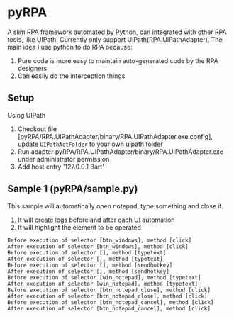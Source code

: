 # pyRPA
A slim RPA framework automated by Python, can integrated with other RPA tools, like UIPath. Currently only support UIPath(RPA.UIPathAdapter). 
The main idea I use python to do RPA because:
1. Pure code is more easy to maintain auto-generated code by the RPA designers
2. Can easily do the interception things

## Setup
Using UIPath
1. Checkout file [pyRPA/RPA.UIPathAdapter/binary/RPA.UIPathAdapter.exe.config], update `UIPathActFolder` to your own uipath folder
2. Run adapter pyRPA/RPA.UIPathAdapter/binary/RPA.UIPathAdapter.exe under administrator permission
3. Add host entry '127.0.0.1 Bart'

## Sample 1 (pyRPA/sample.py)

This sample will automatically open notepad, type something and close it. 
1. It will create logs before and after each UI automation
2. It will highlight the element to be operated

```code
Before execution of selector [btn_windows], method [click]
After execution of selector [btn_windows], method [click]
Before execution of selector [], method [typetext]
After execution of selector [], method [typetext]
Before execution of selector [], method [sendhotkey]
After execution of selector [], method [sendhotkey]
Before execution of selector [win_notepad], method [typetext]
After execution of selector [win_notepad], method [typetext]
Before execution of selector [btn_notepad_close], method [click]
After execution of selector [btn_notepad_close], method [click]
Before execution of selector [btn_notepad_cancel], method [click]
After execution of selector [btn_notepad_cancel], method [click]
```
